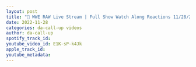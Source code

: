 ```yaml
---
layout: post
title: "🔴 WWE RAW Live Stream | Full Show Watch Along Reactions 11/28/22"
date: 2022-11-28
categories: da-call-up videos
author: da-call-up
spotify_track_id: 
youtube_video_id: E1K-sP-k4Jk
apple_track_id: 
youtube_metadata: 
---
```

